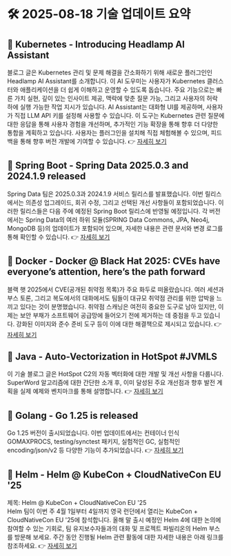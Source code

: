 # 🛠️ 2025-08-18 기술 업데이트 요약

## 🔹 Kubernetes - Introducing Headlamp AI Assistant
블로그 글은 Kubernetes 관리 및 문제 해결을 간소화하기 위해 새로운 플러그인인 Headlamp AI Assistant를 소개합니다. 이 AI 도우미는 사용자가 Kubernetes 클러스터와 애플리케이션을 더 쉽게 이해하고 운영할 수 있도록 돕습니다. 주요 기능으로는 빠른 가치 실현, 깊이 있는 인사이트 제공, 맥락에 맞춘 질문 가능, 그리고 사용자의 허락 하에 실행 가능한 작업 지시가 있습니다. AI Assistant는 대화형 UI를 제공하며, 사용자가 직접 LLM API 키를 설정해 사용할 수 있습니다. 이 도구는 Kubernetes 관련 질문에 대한 응답을 통해 사용자 경험을 개선하며, 추가적인 기능 확장을 통해 향후 더 다양한 통합을 계획하고 있습니다. 사용자는 플러그인을 설치해 직접 체험해볼 수 있으며, 피드백을 통해 향후 버전 개발에 기여할 수 있습니다.
👉 [자세히 보기](https://kubernetes.io/blog/2025/08/07/introducing-headlamp-ai-assistant/)

## 🔹 Spring Boot - Spring Data 2025.0.3 and 2024.1.9 released
Spring Data 팀은 2025.0.3과 2024.1.9 서비스 릴리스를 발표했습니다. 이번 릴리스에서는 의존성 업그레이드, 회귀 수정, 그리고 선택된 개선 사항들이 포함되었습니다. 이러한 릴리스들은 다음 주에 예정된 Spring Boot 릴리스에 반영될 예정입니다. 각 버전에서는 Spring Data의 여러 하위 모듈(SPRING Data Commons, JPA, Neo4j, MongoDB 등)의 업데이트가 포함되어 있으며, 자세한 내용은 관련 문서와 변경 로그를 통해 확인할 수 있습니다.
👉 [자세히 보기](https://spring.io/blog/2025/08/15/spring-data-2025-0-3-and-2024-1-9-released)

## 🔹 Docker - Docker @ Black Hat 2025: CVEs have everyone’s attention, here’s the path forward
블랙 햇 2025에서 CVE(공개된 취약점 목록)가 주요 화두로 떠올랐습니다. 여러 세션과 부스 토론, 그리고 복도에서의 대화에서도 팀들이 대규모 취약점 관리를 위한 압박을 느끼고 있다는 것이 분명했습니다. 취약점 스캐닝은 여전히 중요한 도구로 남아 있지만, 이제는 보안 부채가 소프트웨어 공급망에 들어오기 전에 제거하는 데 중점을 두고 있습니다. 강화된 이미지와 준수 준비 도구 등이 이에 대한 해결책으로 제시되고 있습니다.
👉 [자세히 보기](https://www.docker.com/blog/docker-black-hat-2025-secure-software-supply-chain/)

## 🔹 Java - Auto-Vectorization in HotSpot #JVMLS
이 기술 블로그 글은 HotSpot C2의 자동 벡터화에 대한 개발 및 개선 사항을 다룹니다. SuperWord 알고리즘에 대한 간단한 소개 후, 이미 달성된 주요 개선점과 향후 발전 계획을 실제 예제와 벤치마크를 통해 설명합니다.
👉 [자세히 보기](https://inside.java/2025/08/16/jvmls-hotspot-auto-vectorization/)

## 🔹 Golang - Go 1.25 is released
Go 1.25 버전이 출시되었습니다. 이번 업데이트에서는 컨테이너 인식 GOMAXPROCS, testing/synctest 패키지, 실험적인 GC, 실험적인 encoding/json/v2 등 다양한 기능이 추가되었습니다.
👉 [자세히 보기](https://go.dev/blog/go1.25)

## 🔹 Helm - Helm @ KubeCon + CloudNativeCon EU '25
제목: Helm @ KubeCon + CloudNativeCon EU '25  
Helm 팀이 이번 주 4월 1일부터 4일까지 영국 런던에서 열리는 KubeCon + CloudNativeCon EU '25에 참석합니다. 올해 말 출시 예정인 Helm 4에 대한 논의에 참여할 수 있는 기회로, 팀 유지보수자들과의 대화 및 프로젝트 파빌리온의 Helm 부스를 방문해 보세요. 주간 동안 진행될 Helm 관련 활동에 대한 자세한 내용은 아래 링크를 참조하세요.
👉 [자세히 보기](https://helm.sh/blog/helm-at-kubecon-eu-25/)

